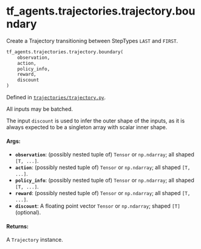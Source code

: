 <div itemscope itemtype="http://developers.google.com/ReferenceObject">
<meta itemprop="name" content="tf_agents.trajectories.trajectory.boundary" />
<meta itemprop="path" content="Stable" />
</div>

# tf_agents.trajectories.trajectory.boundary

Create a Trajectory transitioning between StepTypes `LAST` and `FIRST`.

``` python
tf_agents.trajectories.trajectory.boundary(
    observation,
    action,
    policy_info,
    reward,
    discount
)
```



Defined in [`trajectories/trajectory.py`](https://github.com/tensorflow/agents/tree/master/tf_agents/trajectories/trajectory.py).

<!-- Placeholder for "Used in" -->

All inputs may be batched.

The input `discount` is used to infer the outer shape of the inputs,
as it is always expected to be a singleton array with scalar inner shape.

#### Args:

* <b>`observation`</b>: (possibly nested tuple of) `Tensor` or `np.ndarray`;
    all shaped `[T, ...]`.
* <b>`action`</b>: (possibly nested tuple of) `Tensor` or `np.ndarray`;
    all shaped `[T, ...]`.
* <b>`policy_info`</b>: (possibly nested tuple of) `Tensor` or `np.ndarray`;
    all shaped `[T, ...]`.
* <b>`reward`</b>: (possibly nested tuple of) `Tensor` or `np.ndarray`;
    all shaped `[T, ...]`.
* <b>`discount`</b>: A floating point vector `Tensor` or `np.ndarray`;
    shaped `[T]` (optional).


#### Returns:

A `Trajectory` instance.